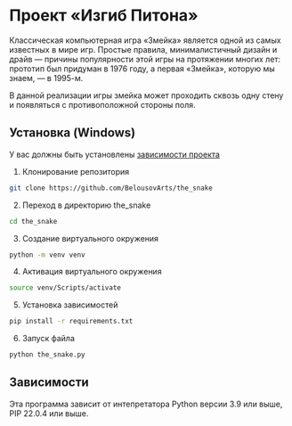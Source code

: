 # Проект «Изгиб Питона»

Классическая компьютерная игра «Змейка» является одной из самых известных в мире игр. Простые правила, минималистичный дизайн и драйв — причины популярности этой игры на протяжении многих лет: прототип был придуман в 1976 году, а первая «Змейка», которую мы знаем, — в 1995-м.

В данной реализации игры змейка может проходить сквозь одну стену и появляться с противоположной стороны поля.

## Установка (Windows)
У вас должны быть установлены [зависимости проекта](https://github.com/BelousovArts/the_snake#зависимости)

1. Клонирование репозитория 

```bash
git clone https://github.com/BelousovArts/the_snake
```

2. Переход в директорию the_snake

```bash
cd the_snake
```

3. Создание виртуального окружения

```bash
python -m venv venv
```

4. Активация виртуального окружения

```bash
source venv/Scripts/activate
```

5. Установка зависимостей

```bash
pip install -r requirements.txt
```

6. Запуск файла

```bash
python the_snake.py
```

## Зависимости
Эта программа зависит от интепретатора Python версии 3.9 или выше, PIP 22.0.4 или выше.